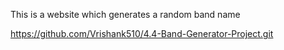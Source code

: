 This is a website which generates a random band name

https://github.com/Vrishank510/4.4-Band-Generator-Project.git
